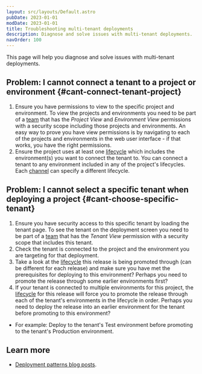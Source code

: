 ```yaml
---
layout: src/layouts/Default.astro
pubDate: 2023-01-01
modDate: 2023-01-01
title: Troubleshooting multi-tenant deployments
description: Diagnose and solve issues with multi-tenant deployments.
navOrder: 100
---
```


This page will help you diagnose and solve issues with multi-tenant deployments.

## Problem: I cannot connect a tenant to a project or environment {#cant-connect-tenant-project}

1. Ensure you have permissions to view to the specific project and environment. To view the projects and environments you need to be part of a [team](/docs/security/users-and-teams) that has the *Project View* and *Environment View* permissions with a security scope including those projects and environments. An easy way to prove you have view permissions is by navigating to each of the projects and environments in the web user interface - if that works, you have the right permissions.
2. Ensure the project uses at least one [lifecycle](/docs/releases/lifecycles/) which includes the environment(s) you want to connect the tenant to. You can connect a tenant to any environment included in any of the project's lifecycles. Each [channel](/docs/releases/channels) can specify a different lifecycle.

## Problem: I cannot select a specific tenant when deploying a project {#cant-choose-specific-tenant}

1. Ensure you have security access to this specific tenant by loading the tenant page. To see the tenant on the deployment screen you need to be part of a [team](/docs/security/users-and-teams) that has the *Tenant View* permission with a security scope that includes this tenant.
2. Check the tenant is connected to the project and the environment you are targeting for that deployment.
3. Take a look at the [lifecycle](/docs/releases/lifecycles) this release is being promoted through (can be different for each release) and make sure you have met the prerequisites for deploying to this environment? Perhaps you need to promote the release through some earlier environments first?
4. If your tenant is connected to multiple environments for this project, the [lifecycle](/docs/releases/lifecycles) for this release will force you to promote the release through each of the tenant's environments in the lifecycle in order. Perhaps you need to deploy the release into an earlier environment for the tenant before promoting to this environment?  
  - For example: Deploy to the tenant's Test environment before promoting to the tenant's Production environment.

  ## Learn more

- [Deployment patterns blog posts](https://yamldoc.liuyan.wang/blog/tag/Deployment%20Patterns).

